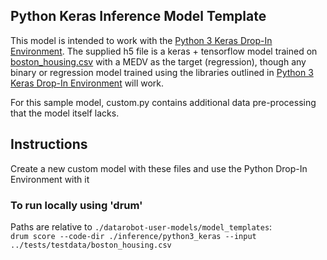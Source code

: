## Python Keras Inference Model Template

This model is intended to work with the [Python 3 Keras Drop-In Environment](../../../public_dropin_environments/python3_keras/).
The supplied h5 file is a keras + tensorflow model trained on [boston_housing.csv](../../../tests/testdata/boston_housing.csv)
with a MEDV as the target (regression), though any binary or regression model trained using the libraries
outlined in [Python 3 Keras Drop-In Environment](../../../public_dropin_environments/python3_keras/) will work.

For this sample model, custom.py contains additional data pre-processing that the model itself lacks.

## Instructions
Create a new custom model with these files and use the Python Drop-In Environment with it

### To run locally using 'drum'
Paths are relative to `./datarobot-user-models/model_templates`:  
`drum score --code-dir ./inference/python3_keras --input ../tests/testdata/boston_housing.csv`
